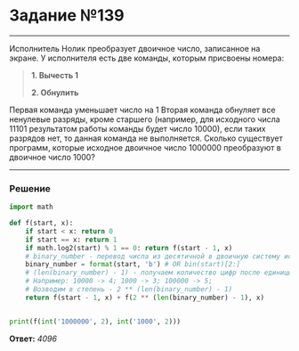 # Задание №139

---

Исполнитель Нолик преобразует двоичное число, записанное на экране. У исполнителя есть две команды, которым присвоены номера:
> **1. Вычесть 1**
>
> **2. Обнулить**

Первая команда уменьшает число на 1 Вторая команда обнуляет все ненулевые разряды, кроме старшего (например, для исходного числа 11101 результатом работы команды будет число 10000), если таких разрядов нет, то данная команда не выполняется. Сколько существует программ, которые исходное двоичное число 1000000 преобразуют в двоичное число 1000?

---

### Решение

```python
import math

def f(start, x):
    if start < x: return 0
    if start == x: return 1
    if math.log2(start) % 1 == 0: return f(start - 1, x)
    # binary_number - перевод числа из десятичной в двоичную систему исчесления
    binary_number = format(start, 'b') # OR bin(start)[2:]
    # (len(binary_number) - 1) - получаем количество цифр после единицы.
    # Например: 10000 -> 4; 1000 -> 3; 100000 -> 5;
    # Возводим в степень - 2 ** (len(binary_number) - 1)
    return f(start - 1, x) + f(2 ** (len(binary_number) - 1), x)


print(f(int('1000000', 2), int('1000', 2)))
```

**Ответ:** _4096_